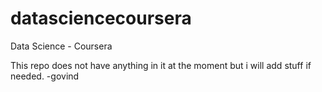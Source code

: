 # datasciencecoursera
Data Science - Coursera

This repo does not have anything in it at the moment but i will add stuff if needed.
-govind
